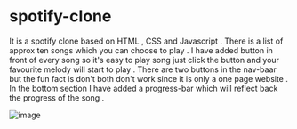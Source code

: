 # spotify-clone
It is a spotify clone based on HTML , CSS and Javascript . There is a list of approx ten songs which you can choose to play . I have added button in front of every song so it's easy to play song just click the button and your favourite melody will start to play . There are two buttons in the nav-baar but the fun fact is don't both don't work since it is only a one page website . In the bottom section I have added a progress-bar which will reflect back the progress of the song . 

![image](https://user-images.githubusercontent.com/82565323/207673749-ecf69b93-94b8-4944-ba41-9bcae89694f4.png)

